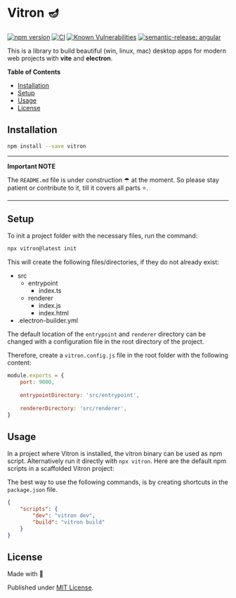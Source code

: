 # Vitron 🪔

[![npm version](https://badge.fury.io/js/vitron.svg)](https://badge.fury.io/js/vitron)
[![CI](https://github.com/tada5hi/vitron/actions/workflows/main.yml/badge.svg)](https://github.com/tada5hi/vitron/actions/workflows/main.yml)
[![Known Vulnerabilities](https://snyk.io/test/github/Tada5hi/vitron/badge.svg?targetFile=package.json)](https://snyk.io/test/github/Tada5hi/vitron?targetFile=package.json)
[![semantic-release: angular](https://img.shields.io/badge/semantic--release-angular-e10079?logo=semantic-release)](https://github.com/semantic-release/semantic-release)

This is a library to build beautiful (win, linux, mac) desktop apps
for modern web projects with **vite** and **electron**.

**Table of Contents**

- [Installation](#installation)
- [Setup](#setup)
- [Usage](#usage)
- [License](#license)

## Installation

```bash
npm install --save vitron
```

---
**Important NOTE**

The `README.md` file is under construction ☂ at the moment.
So please stay patient or contribute to it, till it covers all parts ⭐.

---

## Setup

To init a project folder with the necessary files, run the command:

```bash
npx vitron@latest init
```

This will create the following files/directories, if they do not already exist:

- src
    - entrypoint
        - index.ts
    - renderer
        - index.js
        - index.html
- .electron-builder.yml

The default location of the `entrypoint` and `renderer` directory can
be changed with a configuration file in the root directory  of the project.

Therefore, create a `vitron.config.js` file in the root folder with the following content:

```javascript
module.exports = {
    port: 9000,
    
    entrypointDirectory: 'src/entrypoint',
    
    rendererDirectory: 'src/renderer',
}
```

## Usage

In a project where Vitron is installed, the vitron binary can be used as npm script.
Alternatively run it directly with `npx vitron`. 
Here are the default npm scripts in a scaffolded Vitron project:

The best way to use the following commands, is by creating shortcuts in the `package.json` file.

```json
{
    "scripts": {
        "dev": "vitron dev",
        "build": "vitron build"
    }
}
```

## License

Made with 💚

Published under [MIT License](./LICENSE).
